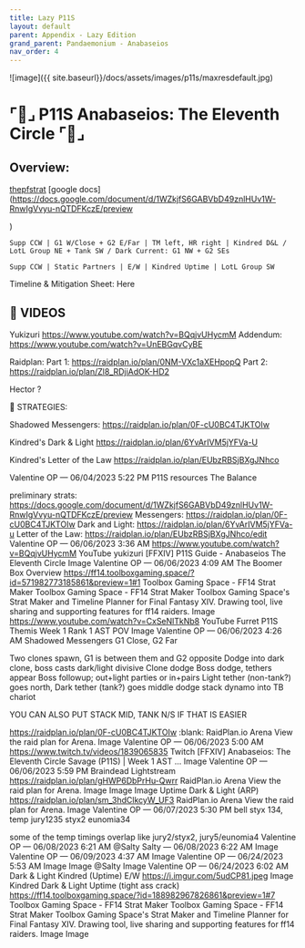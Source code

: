 ```yaml
---
title: Lazy P11S
layout: default
parent: Appendix - Lazy Edition
grand_parent: Pandaemonium - Anabaseios
nav_order: 4
---
```


![image]({{ site.baseurl}}/docs/assets/images/p11s/maxresdefault.jpg)

# ⌜💎⌟ P11S Anabaseios: The Eleventh Circle ⌜💎⌟

## Overview:

[thepfstrat](https://www.thepfstrat.com/p11s)
[google docs](https://docs.google.com/document/d/1WZkjfS6GABVbD49znlHUv1W-RnwIgVvyu-nQTDFKczE/preview

)

```
Supp CCW | G1 W/Close + G2 E/Far | TM left, HR right | Kindred D&L / LotL Group NE + Tank SW / Dark Current: G1 NW + G2 SEs
```

```
Supp CCW | Static Partners | E/W | Kindred Uptime | LotL Group SW
```

Timeline & Mitigation Sheet:
Here

## 🎦 VIDEOS

Yukizuri
https://www.youtube.com/watch?v=BQqjvUHycmM
Addendum: https://www.youtube.com/watch?v=UnEBGqvCyBE

Raidplan:
Part 1: https://raidplan.io/plan/0NM-VXc1aXEHpopQ
Part 2: https://raidplan.io/plan/Zl8_RDjiAdOK-HD2

Hector
?

📌 STRATEGIES:

Shadowed Messengers:
https://raidplan.io/plan/0F-cU0BC4TJKTOIw

Kindred's Dark & Light
https://raidplan.io/plan/6YvArIVM5jYFVa-U

Kindred's Letter of the Law
https://raidplan.io/plan/EUbzRBSjBXgJNhco

Valentine
OP
— 06/04/2023 5:22 PM
P11S resources
⁠The Balance⁠

preliminary strats: https://docs.google.com/document/d/1WZkjfS6GABVbD49znlHUv1W-RnwIgVvyu-nQTDFKczE/preview
Messengers: https://raidplan.io/plan/0F-cU0BC4TJKTOIw
Dark and Light: https://raidplan.io/plan/6YvArIVM5jYFVa-u
Letter of the Law: https://raidplan.io/plan/EUbzRBSjBXgJNhco/edit
Valentine
OP
— 06/06/2023 3:36 AM
https://www.youtube.com/watch?v=BQqjvUHycmM
YouTube
yukizuri
[FFXIV] P11S Guide - Anabaseios The Eleventh Circle
Image
Valentine
OP
— 06/06/2023 4:09 AM
The Boomer Box
Overview
https://ff14.toolboxgaming.space/?id=571982773185861&preview=1#1
Toolbox Gaming Space - FF14 Strat Maker
Toolbox Gaming Space - FF14 Strat Maker
Toolbox Gaming Space's Strat Maker and Timeline Planner for Final Fantasy XIV. Drawing tool, live sharing and supporting features for ff14 raiders.
Image
https://www.youtube.com/watch?v=CxSeNlTkNb8
YouTube
Furret
P11S Themis Week 1 Rank 1 AST POV
Image
Valentine
OP
— 06/06/2023 4:26 AM
Shadowed Messengers
G1 Close, G2 Far

Two clones spawn, G1 is between them and G2 opposite
Dodge into dark clone, boss casts dark/light divisive
Clone dodge
Boss dodge, tethers appear
Boss followup; out+light parties or in+pairs
Light tether (non-tank?) goes north, Dark tether (tank?) goes middle
dodge stack dynamo into TB chariot

YOU CAN ALSO PUT STACK MID, TANK N/S IF THAT IS EASIER

https://raidplan.io/plan/0F-cU0BC4TJKTOIw
:blank:
RaidPlan.io
Arena
View the raid plan for Arena.
Image
Valentine
OP
— 06/06/2023 5:00 AM
https://www.twitch.tv/videos/1839065835
Twitch
[FFXIV] Anabaseios: The Eleventh Circle Savage (P11S) | Week 1 AST ...
Image
Valentine
OP
— 06/06/2023 5:59 PM
Braindead Lightstream
https://raidplan.io/plan/gHWP6DbPrHu-Qwrr
RaidPlan.io
Arena
View the raid plan for Arena.
Image
Image
Image
Uptime Dark & Light
(ARP)
https://raidplan.io/plan/sm_3hdClkcyW_UF3
RaidPlan.io
Arena
View the raid plan for Arena.
Image
Valentine
OP
— 06/07/2023 5:30 PM
bell styx 134, temp jury1235 styx2 eunomia34

some of the temp timings overlap like jury2/styx2, jury5/eunomia4
Valentine
OP
— 06/08/2023 6:21 AM
@Salty
Salty — 06/08/2023 6:22 AM
Image
Valentine
OP
— 06/09/2023 4:37 AM
Image
Valentine
OP
— 06/24/2023 5:53 AM
Image
Image
@Salty
Image
Valentine
OP
— 06/24/2023 6:02 AM
Dark & Light
Kindred (Uptime)
E/W
https://i.imgur.com/5udCP81.jpeg
Image
Kindred Dark & Light
Uptime (tight ass crack)
https://ff14.toolboxgaming.space/?id=188982967826861&preview=1#7
Toolbox Gaming Space - FF14 Strat Maker
Toolbox Gaming Space - FF14 Strat Maker
Toolbox Gaming Space's Strat Maker and Timeline Planner for Final Fantasy XIV. Drawing tool, live sharing and supporting features for ff14 raiders.
Image
Image
